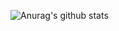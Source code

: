 ![Anurag's github stats](https://github-readme-stats.vercel.app/api?username=xuho&show_icons=true&theme=prussian)
